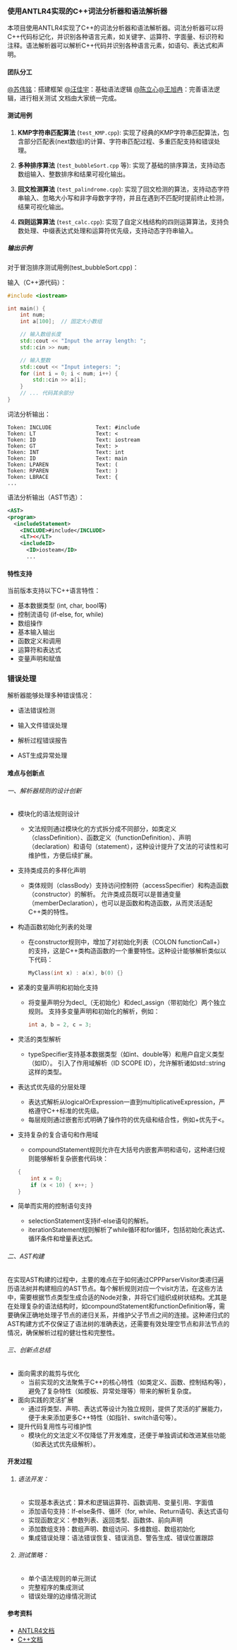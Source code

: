 ### 使用ANTLR4实现的C++词法分析器和语法解析器

本项目使用ANTLR4实现了C++的词法分析器和语法解析器。词法分析器可以将C++代码标记化，并识别各种语言元素，如关键字、运算符、字面量、标识符和注释。语法解析器可以解析C++代码并识别各种语言元素，如语句、表达式和声明。



#### 团队分工

[@苏伟铭](https://github.com/wms2537)：搭建框架
[@汪佳宇](https://github.com/Ccindy0171)：基础语法逻辑
[@陈立心](https://github.com/tls0523)[@王旭冉](https://github.com/WangXuRa)：完善语法逻辑，进行相关测试
文档由大家统一完成。



#### 测试用例

1. **KMP字符串匹配算法** (`test_KMP.cpp`): 实现了经典的KMP字符串匹配算法，包含部分匹配表(next数组)的计算、字符串匹配过程、多重匹配支持和错误处理。

2. **多种排序算法** (`test_bubbleSort.cpp` 等): 实现了基础的排序算法，支持动态数组输入、整数排序和结果可视化输出。

3. **回文检测算法** (`test_palindrome.cpp`): 实现了回文检测的算法，支持动态字符串输入、忽略大小写和非字母数字字符，并且在遇到不匹配时提前终止检测，结果可视化输出。
4.  **四则运算算法** (`test_calc.cpp`): 实现了自定义栈结构的四则运算算法，支持负数处理、中缀表达式处理和运算符优先级，支持动态字符串输入。

##### 输出示例

对于冒泡排序测试用例(test_bubbleSort.cpp)：

输入（C++源代码）：
```cpp
#include <iostream>

int main() {
    int num;
    int a[100];  // 固定大小数组

    // 输入数组长度
    std::cout << "Input the array length: ";
    std::cin >> num;

    // 输入整数
    std::cout << "Input integers: ";
    for (int i = 0; i < num; i++) {
        std::cin >> a[i];
    }
    // ... 代码其余部分
}
```

词法分析输出：
```
Token: INCLUDE              Text: #include
Token: LT                   Text: <
Token: ID                   Text: iostream
Token: GT                   Text: >
Token: INT                  Text: int
Token: ID                   Text: main
Token: LPAREN               Text: (
Token: RPAREN               Text: )
Token: LBRACE               Text: {
...
```

语法分析输出（AST节选）：
```xml
<AST>
<program>
  <includeStatement>
    <INCLUDE>#include</INCLUDE>
    <LT><</LT>
    <includeID>
      <ID>iosteam</ID>
      ...
```



#### 特性支持

当前版本支持以下C++语言特性：
- 基本数据类型 (int, char, bool等)
- 控制流语句 (if-else, for, while)
- 数组操作
- 基本输入输出
- 函数定义和调用
- 运算符和表达式
- 变量声明和赋值



### 错误处理

解析器能够处理多种错误情况：
- 语法错误检测

- 输入文件错误处理

- 解析过程错误报告

- AST生成异常处理

  

#### 难点与创新点
###### 一、解析器规则的设计创新
- 模块化的语法规则设计
  - 文法规则通过模块化的方式拆分成不同部分，如类定义（classDefinition）、函数定义（functionDefinition）、声明（declaration）和语句（statement），这种设计提升了文法的可读性和可维护性，方便后续扩展。
  
- 支持类成员的多样化声明
  - 类体规则（classBody）支持访问控制符（accessSpecifier）和构造函数（constructor）的解析。
  允许类成员既可以是普通变量（memberDeclaration），也可以是函数和构造函数，从而灵活适配C++类的特性。
  
- 构造函数初始化列表的处理
  - 在constructor规则中，增加了对初始化列表（COLON functionCall+）的支持，这是C++类构造函数的一个重要特性。这种设计能够解析类似以下代码：
    ```c
    MyClass(int x) : a(x), b(0) {}
    ```
  
- 紧凑的变量声明和初始化支持
  - 将变量声明分为decl_（无初始化）和decl_assign（带初始化）两个独立规则。
    支持多变量声明和初始化的解析，例如：
    ```c
    int a, b = 2, c = 3;
    ```
  
- 灵活的类型解析
  - typeSpecifier支持基本数据类型（如int、double等）和用户自定义类型（如ID）。
  引入了作用域解析（ID SCOPE ID），允许解析诸如std::string这样的类型。
  
- 表达式优先级的分层处理
  - 表达式解析从logicalOrExpression一直到multiplicativeExpression，严格遵守C++标准的优先级。
  - 每层规则通过嵌套形式明确了操作符的优先级和结合性，例如+优先于<。
  
- 支持复杂的复合语句和作用域
  - compoundStatement规则允许在大括号内嵌套声明和语句，这种递归规则能够解析复杂嵌套代码块：
  ```c
  {
      int x = 0;
      if (x < 10) { x++; }
  }
  ```
  
- 简单而实用的控制语句支持
  - selectionStatement支持if-else语句的解析。
  - iterationStatement规则解析了while循环和for循环，包括初始化表达式、循环条件和增量表达式。
  
  

###### 二、AST构建
在实现AST构建的过程中，主要的难点在于如何通过CPPParserVisitor类递归遍历语法树并构建相应的AST节点。每个解析规则对应一个visit方法，在这些方法中，需要根据节点类型生成合适的Node对象，并将它们组织成树状结构。尤其是在处理复杂的语法结构时，如compoundStatement和functionDefinition等，需要确保正确地处理子节点的递归关系，并维护父子节点之间的连接。这种递归式的AST构建方式不仅保证了语法树的准确表达，还需要有效处理空节点和非法节点的情况，确保解析过程的健壮性和完整性。
###### 三、创新点总结
- 面向需求的裁剪与优化
  - 当前实现的文法聚焦于C++的核心特性（如类定义、函数、控制结构等），避免了复杂特性（如模板、异常处理等）带来的解析复杂度。
- 面向实践的灵活扩展
  - 通过将类型、声明、表达式等设计为独立规则，提供了灵活的扩展能力，便于未来添加更多C++特性（如指针、switch语句等）。
- 提升代码复用性与可维护性
  - 模块化的文法定义不仅降低了开发难度，还便于单独调试和改进某些功能（如表达式优先级解析）。

#### 开发过程
1. ###### 语法开发：
   
   - 实现基本表达式：算术和逻辑运算符、函数调用、变量引用、字面值
   - 添加语句支持：If-else条件、循环（for, while、Return语句、表达式语句
   - 实现函数定义：参数列表、返回类型、函数体、前向声明
   - 添加数组支持：数组声明、数组访问、多维数组、数组初始化
   - 集成错误处理：语法错误恢复、错误消息、警告生成、错误位置跟踪
   
2. ###### 测试策略：
   
   - 单个语法规则的单元测试
   - 完整程序的集成测试
   - 错误处理的边缘情况测试



#### 参考资料

- [ANTLR4文档](https://www.antlr.org/documentation.html)
- [C++文档](https://en.cppreference.com/w/)